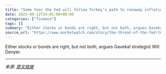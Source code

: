 ```yaml
---
title: "Some fear the Fed will follow Turkey’s path to runaway inflation. How one strategist says investors can shield for that."
date: 2025-09-12T14:01:00+08:00
categories: ["finance"]
tags: []
summary: "Either stocks or bonds are right, but not both, argues Gavekal strategist Will Denyer."
source_url: "https://www.marketwatch.com/story/the-threat-of-the-fed-turning-turkish-makes-for-some-tough-allocations-decisions-this-strategist-says-26f7d254?mod=mw_rss_topstories"
---
```


Either stocks or bonds are right, but not both, argues Gavekal strategist Will Denyer.

---

*来源: [原文链接](https://www.marketwatch.com/story/the-threat-of-the-fed-turning-turkish-makes-for-some-tough-allocations-decisions-this-strategist-says-26f7d254?mod=mw_rss_topstories)*
